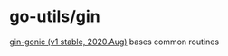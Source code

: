 # go-utils/gin

[gin-gonic (v1 stable, 2020.Aug)](https://github.com/gin-gonic/gin) bases common routines

